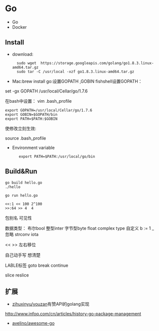 # Go

- Go
- Docker

## Install

- download:

  ```
    sudo wget  https://storage.googleapis.com/golang/go1.8.3.linux-amd64.tar.gz
    sudo tar -C /usr/local -xzf go1.8.3.linux-amd64.tar.gz
  ```

- Mac:brew install go:设置GOPATH ,GOBIN fishshell设置GOPATH：

set -gx GOPATH /usr/local/Cellar/go/1.7.6

在bash中设置： vim .bash_profile

```
export GOPATH=/usr/local/Cellar/go/1.7.6
export GOBIN=$GOPATH/bin
export PATH=$PATH:$GOBIN
```

使修改立刻生效:

source .bash_profile

- Environment variable

  ```
     export PATH=$PATH:/usr/local/go/bin
  ```

## Build&Run

```
go build hello.go
./hello

go run hello.go

<<:1 << 100 2^100
>>:64 >> 4  4
```

包别名 可见性

数据类型： 布尔bool 整型inter 字节型byte float complex type 自定义 b := 1 _ 忽略 strconv iota

<< >> 左右移位

自己动手写 想清楚

LABLE标签 goto break continue

slice reslice

## 扩展

- [zihuxinyu/youzan](https://github.com/zihuxinyu/youzan)有赞API的golang实现

<http://www.infoq.com/cn/articles/history-go-package-management>
- [avelino/awesome-go](https://github.com/avelino/awesome-go)

